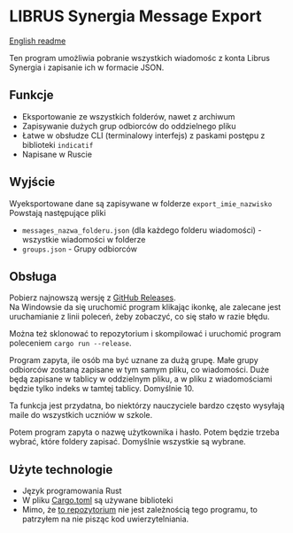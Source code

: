 # LIBRUS Synergia Message Export

[English readme](README.md)

Ten program umożliwia pobranie wszystkich wiadomośc z konta Librus Synergia i zapisanie ich w formacie JSON.

## Funkcje
- Eksportowanie ze wszystkich folderów, nawet z archiwum
- Zapisywanie dużych grup odbiorców do oddzielnego pliku
- Łatwe w obsłudze CLI (terminalowy interfejs) z paskami postępu z biblioteki `indicatif`
- Napisane w Ruscie

## Wyjście
Wyeksportowane dane są zapisywane w folderze `export_imie_nazwisko`
Powstają następujące pliki

- `messages_nazwa_folderu.json` (dla każdego folderu wiadomości) - wszystkie wiadomości w folderze
- `groups.json` - Grupy odbiorców

## Obsługa
Pobierz najnowszą wersję z [GitHub Releases](https://github.com/WojtekWidomski/librus_export/releases).  
Na Windowsie da się uruchomić program klikając ikonkę, ale zalecane jest uruchamianie z linii poleceń, żeby zobaczyć, co się stało w razie błędu.

Można też sklonować to repozytorium i skompilować i uruchomić program poleceniem `cargo run --release`.

Program zapyta, ile osób ma być uznane za dużą grupę. Małe grupy odbiorców zostaną zapisane w tym samym pliku, co wiadomości. Duże będą zapisane w tablicy w oddzielnym pliku, a w pliku z wiadomościami będzie tylko indeks w tamtej tablicy. Domyślnie 10.

Ta funkcja jest przydatna, bo niektórzy nauczyciele bardzo często wysyłają maile do wszystkich uczniów w szkole.

Potem program zapyta o nazwę użytkownika i hasło. Potem będzie trzeba wybrać, które foldery zapisać. Domyślnie wszystkie są wybrane.

## Użyte technologie
- Język programowania Rust
- W pliku [Cargo.toml](Cargo.toml) są używane biblioteki
- Mimo, że [to repozytorium](https://github.com/kbaraniak/librus-api/) nie jest zależnością tego programu, to patrzyłem na nie pisząc kod uwierzytelniania.
